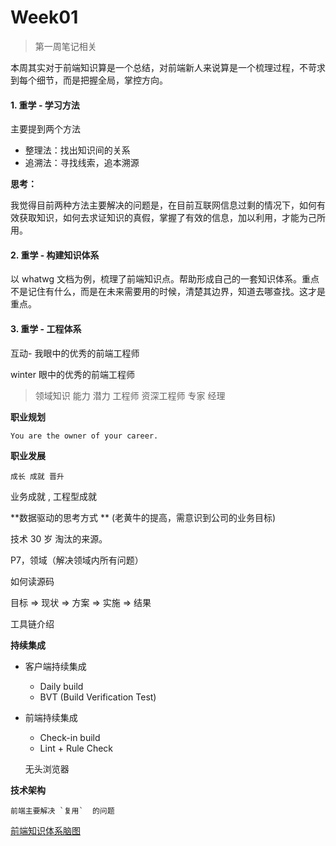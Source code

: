 # Week01

> 第一周笔记相关

本周其实对于前端知识算是一个总结，对前端新人来说算是一个梳理过程，不苛求到每个细节，而是把握全局，掌控方向。

#### 1. 重学 - 学习方法

主要提到两个方法

- 整理法：找出知识间的关系
- 追溯法：寻找线索，追本溯源

**思考：**

我觉得目前两种方法主要解决的问题是，在目前互联网信息过剩的情况下，如何有效获取知识，如何去求证知识的真假，掌握了有效的信息，加以利用，才能为己所用。

#### 2. 重学 - 构建知识体系

以 whatwg 文档为例，梳理了前端知识点。帮助形成自己的一套知识体系。重点不是记住有什么，而是在未来需要用的时候，清楚其边界，知道去哪查找。这才是重点。

#### 3. 重学 - 工程体系

互动- 我眼中的优秀的前端工程师

winter 眼中的优秀的前端工程师

> 领域知识 能力 潜力 工程师 资深工程师 专家 经理

**职业规划**

```
You are the owner of your career.
```

**职业发展**

```
成长 成就 晋升
```

业务成就 , 工程型成就

**数据驱动的思考方式 ** (老黄牛的提高，需意识到公司的业务目标)

技术 30 岁 淘汰的来源。

P7，领域（解决领域内所有问题）

如何读源码

目标 => 现状 => 方案 => 实施 => 结果

工具链介绍

**持续集成**

- 客户端持续集成

  - Daily build
  - BVT (Build Verification Test)

- 前端持续集成

  - Check-in build
  - Lint + Rule Check

  无头浏览器

**技术架构**

```
前端主要解决 `复用`  的问题
```

[前端知识体系脑图](https://github.com/LandonJelly/Frontend-01-Template/blob/master/week01/%E5%89%8D%E7%AB%AF%E6%8A%80%E6%9C%AF%E7%9F%A5%E8%AF%86%E4%BD%93%E7%B3%BB.xmind)
